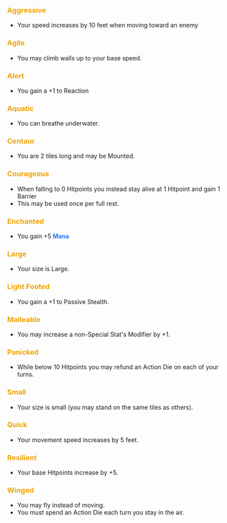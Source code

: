 ### <span style="font-weight:bold;color:rgb(240, 164, 0)">Aggressive</span>
- Your speed increases by 10 feet when moving toward an enemy
### <span style="font-weight:bold;color:rgb(240, 164, 0)">Agile </span>
- You may climb walls up to your base speed.
### <span style="font-weight:bold;color:rgb(240, 164, 0)">Alert</span>
- You gain a +1 to Reaction
### <span style="font-weight:bold;color:rgb(240, 164, 0)">Aquatic</span>
- You can breathe underwater.
### <span style="font-weight:bold;color:rgb(240, 164, 0)">Centaur </span>
- You are 2 tiles long and may be Mounted.
### <span style="font-weight:bold;color:rgb(240, 164, 0)">Courageous </span>
- When falling to 0 Hitpoints you instead stay alive at 1 Hitpoint and gain 1 Barrier
- This may be used once per full rest.
### <span style="font-weight:bold;color:rgb(240, 164, 0)">Enchanted </span>
- You gain +5 <span style="font-weight:bold;color:rgb(33, 117, 235)">Mana</span>
### <span style="font-weight:bold;color:rgb(240, 164, 0)">Large</span>
- Your size is Large.
### <span style="font-weight:bold;color:rgb(240, 164, 0)">Light Footed</span>
- You gain a +1 to Passive Stealth.
### <span style="font-weight:bold;color:rgb(240, 164, 0)">Malleable</span>
- You may increase a non-Special Stat's Modifier by +1.
### <span style="font-weight:bold;color:rgb(240, 164, 0)">Panicked </span>
- While below 10 Hitpoints you may refund an Action Die on each of your turns.
### <span style="font-weight:bold;color:rgb(240, 164, 0)">Small</span>
- Your size is small (you may stand on the same tiles as others).
### <span style="font-weight:bold;color:rgb(240, 164, 0)">Quick</span>
- Your movement speed increases by 5 feet.
### <span style="font-weight:bold;color:rgb(240, 164, 0)">Resilient </span>
- Your base Hitpoints increase by +5.
### <span style="font-weight:bold;color:rgb(240, 164, 0)">Winged</span>
- You may fly instead of moving.
- You must spend an Action Die each turn you stay in the air.